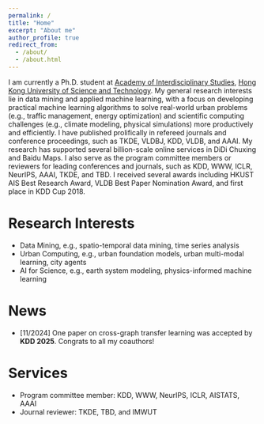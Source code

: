 ```yaml
---
permalink: /
title: "Home"
excerpt: "About me"
author_profile: true
redirect_from:
  - /about/
  - /about.html
---
```


I am currently a Ph.D. student at [Academy of Interdisciplinary Studies](https://ais.hkust.edu.hk/), [Hong Kong University of Science and Technology](https://hkust.edu.hk/). My general research interests lie in data mining and applied machine learning, with a focus on developing practical machine learning algorithms to solve real-world urban problems (e.g., traffic management, energy optimization) and scientific computing challenges (e.g., climate modeling, physical simulations) more productively and efficiently. I have published prolifically in refereed journals and conference proceedings, such as TKDE, VLDBJ, KDD, VLDB, and AAAI. My research has supported several billion-scale online services in DiDi Chuxing and Baidu Maps. I also serve as the program committee members or reviewers for leading conferences and journals, such as KDD, WWW, ICLR, NeurIPS, AAAI, TKDE, and TBD. I received several awards including HKUST AIS Best Research Award, VLDB Best Paper Nomination Award, and first place in KDD Cup 2018.

# Research Interests
* Data Mining, e.g., spatio-temporal data mining, time series analysis
* Urban Computing, e.g., urban foundation models, urban multi-modal learning, city agents
* AI for Science, e.g., earth system modeling, physics-informed machine learning

# News

- \[11/2024\] One paper on cross-graph transfer learning was accepted by **KDD 2025**. Congrats to all my coauthors!

# Services
* Program committee member: KDD, WWW, NeurIPS, ICLR, AISTATS, AAAI
* Journal reviewer: TKDE, TBD, and IMWUT

